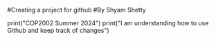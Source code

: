 #Creating a project for github
#By Shyam Shetty

print("COP2002 Summer 2024")
print("I am understanding how to use Github and keep track of changes")
